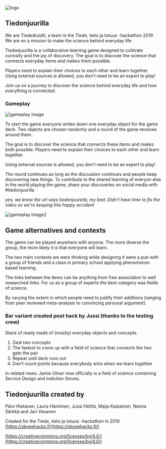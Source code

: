 ![logo](https://jussiholtta.github.io/tiedonjuurella/images/Tiedon-juurilla.jpg)

## Tiedonjuurilla

We are Tiededruidit, a team in the Tiede, tieto ja totuus -hackathon 2019. We are on a mission to make the science behind everyday life.

Tiedonjuurilla is a collaborative learning game designed to cultivate curiosity and the joy of discovery. The goal is to discover the science that connects everyday items and makes them possible.

Players need to explain their choices to each other and learn together. Using external sources is allowed, you don't need to be an expert to play!

Join us on a journey to discover the science behind everyday life and how everything is connected.

### Gameplay

![gameplay image](https://jussiholtta.github.io/tiedonjuurella/images/IMG_6395.jpg
)

To start the game everyone writes down one everyday object for the game deck. Two objects are chosen randomly and a round of the game revolves around them.

The goal is to discover the science that connects these items and makes both possible. Players need to explain their choices to each other and learn together.

Using external sources is allowed, you don't need to be an expert to play!

The round continues as long as the discussion continues and people keep discovering new things. To contribute to the shared learning of everyon else in the world playing the game, share your discoveries on social media with \#tiedonjuurilla

*yes, we know the url says tiedonjuurella, my bad. Didn't have time to fix the video so we're keeping this happy accident*

![gameplay image2](https://jussiholtta.github.io/tiedonjuurella/images/DDD864E6-0FCB-4066-9C56-B197E34CD34F.jpeg)

## Game alternatives and contexts

The game can be played anywhere with anyone. The more diverse the group, the more likely it is that everyone will learn.

The two main contexts we were thinking while designing it were a pub with a group of friends and a class in primary school applying phenomenon based learning.

The links between the items can be anything from free association to well researched links. For us as a group of experts the best category was fields of science.

By varying the extent in which people need to justify their additions (ranging from peer reviewed meta-analysis to convincing personal argument). 

### Bar variant created post hack by Jussi (thanks to the testing crew)
Stack of ready made of (mostly) everyday objects and concepts.
1. Deal two concepts
2. The fastest to come up with a field of science that connects the two gets the pair
3. Repeat until deck runs out
4. Don't count points because everybody wins when we learn together

In related news: Jamie Oliver now officially is a field of science combining Service Design and Indiction Stoves.

## Tiedonjuurilla created by
Päivi Hietanen, Laura Hänninen, Jussi Hölttä, Maija Kaipainen, Nanna Särkkä and Jari Vesanen

Created for the Tiede, tieto ja totuus -hackathon in 2019
[https://skopehacks.fi](https://skopehacks.fi/)

[https://creativecommons.org/licenses/by/4.0/](https://creativecommons.org/licenses/by/4.0/)
